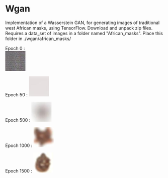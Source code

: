 # Wgan
Implementation of a Wasserstein GAN, for generating images of traditional west African masks, using TensorFlow.
 Download and unpack zip files.
 Requires a data_set of images in a folder named "African_masks".
 Place this folder in ./wgan/african_masks/

Epoch 0 :  
![](output_images/epoch0(untrained).jpg)            

Epoch 50 :
![](output_images/50.jpg) 

Epoch 500 : 
![](output_images/epoch500.jpg) 

Epoch 1000 : 
![](output_images/epoch%201000.jpg)

Epoch 1500 : 
![](output_images/epoch%201500.jpg)
